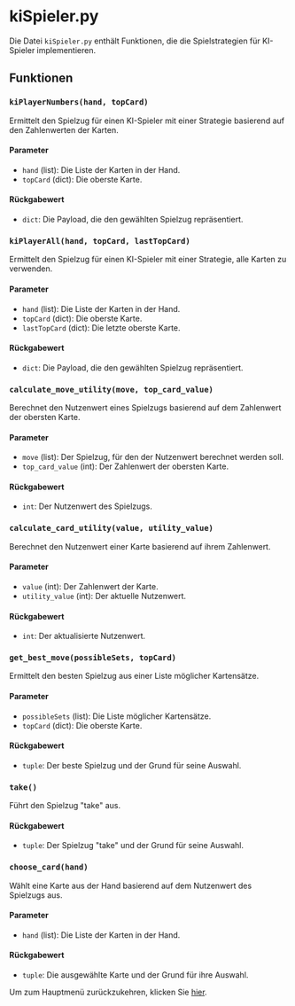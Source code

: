 # kiSpieler.py

Die Datei `kiSpieler.py` enthält Funktionen, die die Spielstrategien für KI-Spieler implementieren.

## Funktionen

### `kiPlayerNumbers(hand, topCard)`

Ermittelt den Spielzug für einen KI-Spieler mit einer Strategie basierend auf den Zahlenwerten der Karten.

#### Parameter

- `hand` (list): Die Liste der Karten in der Hand.
- `topCard` (dict): Die oberste Karte.

#### Rückgabewert

- `dict`: Die Payload, die den gewählten Spielzug repräsentiert.

### `kiPlayerAll(hand, topCard, lastTopCard)`

Ermittelt den Spielzug für einen KI-Spieler mit einer Strategie, alle Karten zu verwenden.

#### Parameter

- `hand` (list): Die Liste der Karten in der Hand.
- `topCard` (dict): Die oberste Karte.
- `lastTopCard` (dict): Die letzte oberste Karte.

#### Rückgabewert

- `dict`: Die Payload, die den gewählten Spielzug repräsentiert.

### `calculate_move_utility(move, top_card_value)`

Berechnet den Nutzenwert eines Spielzugs basierend auf dem Zahlenwert der obersten Karte.

#### Parameter

- `move` (list): Der Spielzug, für den der Nutzenwert berechnet werden soll.
- `top_card_value` (int): Der Zahlenwert der obersten Karte.

#### Rückgabewert

- `int`: Der Nutzenwert des Spielzugs.

### `calculate_card_utility(value, utility_value)`

Berechnet den Nutzenwert einer Karte basierend auf ihrem Zahlenwert.

#### Parameter

- `value` (int): Der Zahlenwert der Karte.
- `utility_value` (int): Der aktuelle Nutzenwert.

#### Rückgabewert

- `int`: Der aktualisierte Nutzenwert.

### `get_best_move(possibleSets, topCard)`

Ermittelt den besten Spielzug aus einer Liste möglicher Kartensätze.

#### Parameter

- `possibleSets` (list): Die Liste möglicher Kartensätze.
- `topCard` (dict): Die oberste Karte.

#### Rückgabewert

- `tuple`: Der beste Spielzug und der Grund für seine Auswahl.

### `take()`

Führt den Spielzug "take" aus.

#### Rückgabewert

- `tuple`: Der Spielzug "take" und der Grund für seine Auswahl.

### `choose_card(hand)`

Wählt eine Karte aus der Hand basierend auf dem Nutzenwert des Spielzugs aus.

#### Parameter

- `hand` (list): Die Liste der Karten in der Hand.

#### Rückgabewert

- `tuple`: Die ausgewählte Karte und der Grund für ihre Auswahl.



Um zum Hauptmenü zurückzukehren, klicken Sie [hier](main_menu.md).
